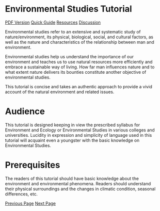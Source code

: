 # Environmental Studies Tutorial
[PDF Version](../environmental_studies/environmental_studies_pdf_version.md)
[Quick Guide](../environmental_studies/environmental_studies_quick_guide.md)
[Resources](../environmental_studies/environmental_studies_useful_resources.md)
[Discussion](../environmental_studies/environmental_studies_discussion.md)

Environmental studies refer to an extensive and systematic study of nature/environment, its physical, biological, social, and cultural factors, as well as the nature and characteristics of the relationship between man and environment.

Environmental studies help us understand the importance of our environment and teaches us to use natural resources more efficiently and embrace a sustainable way of living. How far man influences nature and to what extent nature delivers its bounties constitute another objective of environmental studies.

This tutorial is concise and takes an authentic approach to provide a vivid account of the natural environment and related issues.

# Audience
This tutorial is designed keeping in view the prescribed syllabus for Environment and Ecology or Environmental Studies in various colleges and universities. Lucidity in expression and simplicity of language used in this tutorial will acquaint even a youngster with the basic knowledge on Environmental Studies.

# Prerequisites
The readers of this tutorial should have basic knowledge about the environment and environmental phenomena. Readers should understand their physical surroundings and the changes in climatic condition, seasonal differences, etc.


[Previous Page](../environmental_studies/index.md) [Next Page](../environmental_studies/environmental_studies_environment.md) 

